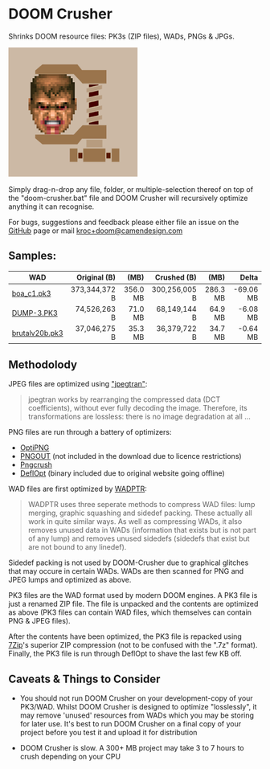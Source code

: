 # DOOM Crusher #

Shrinks DOOM resource files: PK3s (ZIP files), WADs, PNGs & JPGs.

![DOOM Crusher Icon](icon.png)

Simply drag-n-drop any file, folder, or multiple-selection thereof on top of the "doom-crusher.bat" file and DOOM Crusher will recursively optimize anything it can recognise.

For bugs, suggestions and feedback please either file an issue on the [GitHub](https://github.com/Kroc/DOOM-Crusher/issues) page or mail kroc+doom@camendesign.com

## Samples: ##

| WAD                 |   Original (B) | (MB)     |   Crushed (B) | (MB)     |    Delta
|---------------------|---------------:|---------:|--------------:|---------:|----------:
| [boa_c1.pk3][A]     |  373,344,372 B | 356.0 MB | 300,256,005 B | 286.3 MB | -69.06 MB
| [DUMP-3.PK3][B]     |   74,526,263 B |  71.0 MB |  68,149,144 B |  64.9 MB |  -6.08 MB
| [brutalv20b.pk3][C] |   37,046,275 B |  35.3 MB |  36,379,722 B |  34.7 MB |  -0.64 MB

## Methodolody ##

JPEG files are optimized using ["jpegtran"][1]:

> jpegtran works by rearranging the compressed data (DCT coefficients), without ever fully decoding the image.  Therefore, its transformations are lossless: there is no image degradation at all ...

PNG files are run through a battery of optimizers:

* [OptiPNG][2]
* [PNGOUT][3] (not included in the download due to licence restrictions)
* [Pngcrush][4]
* [DeflOpt][5] (binary included due to original website going offline)

WAD files are first optimized by [WADPTR][6]:

> WADPTR uses three seperate methods to compress WAD files: lump merging, graphic squashing and sidedef packing. These actually all work in quite similar ways. As well as compressing WADs, it also removes unused data in WADs (information that exists but is not part of any lump) and removes unused sidedefs (sidedefs that exist but are not bound to any linedef).

Sidedef packing is not used by DOOM-Crusher due to graphical glitches that may occure in certain WADs.
WADs are then scanned for PNG and JPEG lumps and optimized as above.

PK3 files are the WAD format used by modern DOOM engines. A PK3 file is just a renamed ZIP file. The file is unpacked and the contents are optimized as above (PK3 files can contain WAD files, which themselves can contain PNG & JPEG files).

After the contents have been optimized, the PK3 file is repacked using [7Zip][7]'s superior ZIP compression (not to be confused with the ".7z" format). Finally, the PK3 file is run through DeflOpt to shave the last few KB off.

## Caveats & Things to Consider ##

* You should not run DOOM Crusher on your development-copy of your PK3/WAD. Whilst DOOM Crusher is designed to optimize "losslessly", it may remove 'unused' resources from WADs which you may be storing for later use. It's best to run DOOM Crusher on a final copy of your project before you test it and upload it for distribution

* DOOM Crusher is slow. A 300+ MB project may take 3 to 7 hours to crush depending on your CPU


[1]: http://jpegclub.org/jpegtran/
[2]: http://optipng.sourceforge.net/
[3]: http://advsys.net/ken/utils.htm
[4]: http://pmt.sourceforge.net/pngcrush/
[5]: https://web.archive.org/web/20140209022101/http://www.walbeehm.com/download/
[6]: https://soulsphere.org/projects/wadptr/
[7]: http://www.7-zip.org/

[A]: http://boa.realm667.com/
[B]: http://forum.zdoom.org/viewtopic.php?f=19&t=52276&sid=1cdc5a0e07f76597c907dc82b9679339&start=1335
[C]: http://www.moddb.com/mods/brutal-doom